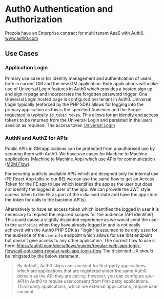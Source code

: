 # Auth0 Authentication and Authorization

Prezola have an Enterprise contract for multi tenant AaaS with Auth0. www.auth0.com

## Use Cases

### Application Login
Primary use case is for identity management and authentication of users both in current GM and the new GM application. Both applications will make use of Universal Login features in Auth0 which provides a hosted sign up and sign in page and incorporates the forgotten password trigger. 
One Universal Login hosted page is configured per tenant in Auth0.
Universal Login typically (enforced by the PHP SDK) allows for logging into the primary application as this is the specified Audience and the Scope requested is typically `id_token token`. This allows for an identity and access tokens to be returned from the Universal Login and persisted in the users session as required. The access token
[Universal Login](https://auth0.com/docs/hosted-pages/login)

### AuthN and AuthZ for APIs
Public APIs in GM applications can be protected from unauthorised use by securing them with Auth0. We have use cases for Machine to Machine applications ([Machine to Machine App](https://auth0.com/docs/applications/machine-to-machine)) which use APIs for communication ([M2M Flow](https://auth0.com/docs/flows/concepts/m2m-flow)).

For securing publicly available APIs which are designed only for internal use (FE React App talks to our BE) we can use the same flow to get an Access Token for the FE app to use which identifies the app as the user but does *not* identify the logged in user of the app. We can provide the JWT style access token to the FE as part of the initialised state and have the app store the token for calls to the backend API(s).

Alternatively to have an access token which identifies the logged in user it is necessary to request the required scopes for the audience (API identifier). This could cause a slightly disjointed experience as we would send the user to the `authorize` when they have already logged in and is not easily achieved with the Auth0 PHP SDK as "login" is assumed to be only used for the audience of the `userinfo` endpoint which allows for use that endpoint but doesn't give access to any other application.
The correct flow to use is here: https://auth0.com/docs/flows/guides/regular-web-app-login-flow/call-api-using-regular-web-app-login-flow
The disjointed UX *should* be mitigated by the below statement.

> By default, Auth0 skips user consent for first-party applications, which are applications that are registered under the same Auth0 domain as the API they are calling; however, you can configure your API in Auth0 to require user consent from first-party applications. Third-party applications, which are external applications, require user consent.